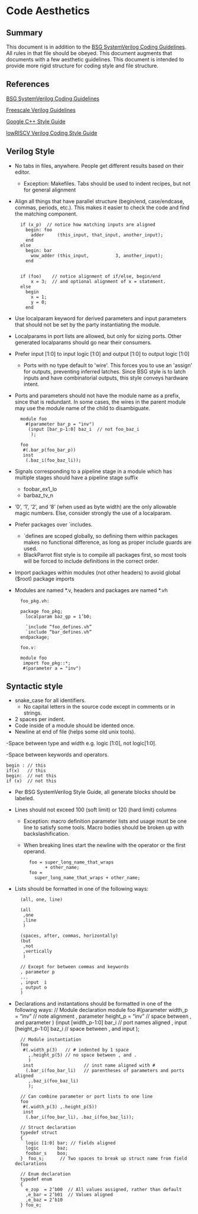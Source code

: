 # Code Aesthetics
## Summary
This document is in addition to the [BSG SystemVerilog Coding Guidelines](https://docs.google.com/document/d/1xA5XUzBtz_D6aSyIBQUwFk_kSUdckrfxa2uzGjMgmCU). All rules in that file should be obeyed. This document augments that documents with a few aesthetic guidelines.
This document is intended to provide more rigid structure for coding style and file structure.

## References
[BSG SystemVerilog Coding Guidelines](https://docs.google.com/document/d/1xA5XUzBtz_D6aSyIBQUwFk_kSUdckrfxa2uzGjMgmCU)

[Freescale Verilog Guidelines](https://people.ece.cornell.edu/land/courses/ece5760/Verilog/FreescaleVerilog.pdf)

[Google C++ Style Guide](https://google.github.io/styleguide/cppguide.html)

[lowRISCV Verilog Coding Style Guide](https://github.com/lowRISC/style-guides/blob/master/VerilogCodingStyle.md)

## Verilog Style
- No tabs in files, anywhere.  People get different results based on their editor.
    - Exception: Makefiles. Tabs should be used to indent recipes, but not for general alignment
- Align all things that have parallel structure (begin/end, case/endcase, commas, periods, etc.). This makes it easier to check the code and find the matching component.

        if (x_p)  // notice how matching inputs are aligned
          begin: foo
            adder     (this_input, that_input, another_input);
          end
        else
          begin: bar
            wow_adder (this_input,          3, another_input);
          end
    
    
        if (foo)    // notice alignment of if/else, begin/end
            x = 3;  // and optional alignment of x = statement.
        else
          begin
            x = 1;
	    	y = 0;
          end

- Use localparam keyword for derived parameters and input parameters that should not be set by the party instantiating the module.
- Localparams in port lists are allowed, but only for sizing ports. Other generated localparams should go near their consumers.
- Prefer input [1:0] to input logic [1:0] and output [1:0] to output logic [1:0]
    - Ports with no type default to 'wire'. This forces you to use an 'assign' for outputs, preventing inferred latches.  Since BSG style is to latch inputs and have combinatorial outputs, this style conveys hardware intent.
- Ports and parameters should not have the module name as a prefix, since that is redundant. In some cases, the wires in the parent module may use the module name of the child to disambiguate. 

        module foo 
          #(parameter bar_p = "inv")
           (input [bar_p-1:0] baz_i  // not foo_baz_i
            );
    
        foo
         #(.bar_p(foo_bar_p))
         inst
          (.baz_i(foo_baz_li));
- Signals corresponding to a pipeline stage in a module which has multiple stages should have a pipeline stage suffix
    - foobar_ex1_lo
    - barbaz_tv_n
- ‘0’, ‘1’, ‘2’, and ‘8’ (when used as byte width) are the only allowable magic numbers. Else, consider strongly the use of a localparam.
- Prefer packages over \`includes. 
    - \`defines are scoped globally, so defining them within packages makes no functional difference, as long as proper include guards are used.
    - BlackParrot flist style is to compile all packages first, so most tools will be forced to include definitions in the correct order.
- Import packages within modules (not other headers) to avoid global ($root) package imports
- Modules are named *.v, headers and packages are named *.vh

        foo_pkg.vh:
    
        package foo_pkg;
          localparam baz_gp = 1’b0;
    
          `include “foo_defines.vh”
          `include “bar_defines.vh”
        endpackage;
        
        foo.v:
    
        module foo
         import foo_pkg::*;
         #(parameter a = "inv")

## Syntactic style
- snake_case for all identifiers.
    - No capital letters in the source code except in comments or in strings.
- 2 spaces per indent.
- Code inside of a module should be idented once.
- Newline at end of file (helps some old unix tools).

-Space between type and width e.g. logic [1:0], not logic[1:0].

-Space between keywords and operators.

    begin : // this
    if(x)   // this
    begin:  // not this
    if (x)  // not this

- Per BSG SystemVerilog Style Guide, all generate blocks should be labeled.
- Lines should not exceed 100 (soft limit) or 120 (hard limit) columns
    - Exception: macro definition parameter lists and usage must be one line to satisfy some tools. Macro bodies should be broken up with backslashification.
    - When breaking lines start the newline with the operator or the first operand.

            foo = super_long_name_that_wraps
                  + other_name;
            foo = 
              super_long_name_that_wraps + other_name;

- Lists should be formatted in one of the following ways: 

        (all, one, line)
    
        (all
         ,one
         ,line
         )

        (spaces, after, commas, horizontally)
        (but
         ,not
         ,vertically
         )

        // Except for between commas and keywords
        , parameter p
        ...
        , input  i
        , output o
        )

- Declarations and instantations should be formatted in one of the following ways:
        // Module declaration
        module foo 
         #(parameter width_p    = “inv” // note alignment
           , parameter height_p = “inv” // space between , and parameter
           )
          (input [width_p-1:0]    bar_i // port names aligned
           , input [height_p-1:0] baz_i // space between , and input
           );

        // Module instantiation
        foo 
         #(.width_p(3)   // # indented by 1 space
           ,.height_p(5) // no space between , and .
           )
         inst                   // inst name aligned with #    
          (.bar_i(foo_bar_li)   // parentheses of parameters and ports aligned
           ,.baz_i(foo_baz_li)
           );

        // Can combine parameter or port lists to one line
        foo 
         #(.width_p(3) ,.height_p(5))
         inst                     
          (.bar_i(foo_bar_li), .baz_i(foo_baz_li));

        // Struct declaration
        typedef struct
        {
          logic [1:0] bar; // fields aligned
          logic       baz;
          foobar_s    boo;
        }  foo_s;      // Two spaces to break up struct name from field declarations

        // Enum declaration
        typedef enum
        {
          e_zop  = 2’b00  // All values assigned, rather than default
          ,e_bar = 2’b01  // Values aligned
          ,e_baz = 2’b10
        } foo_e;           
